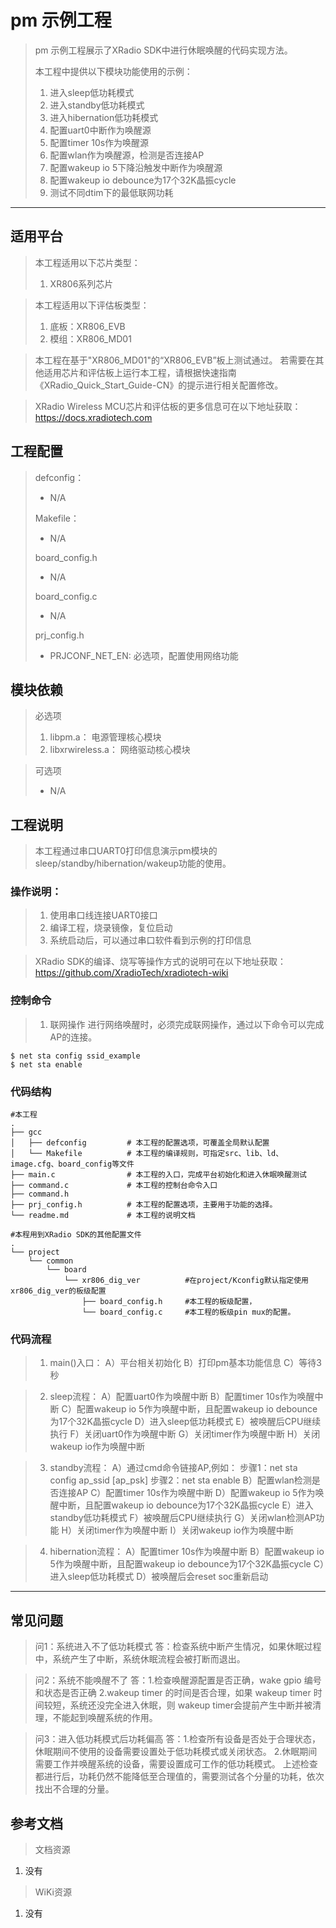 # pm 示例工程

> pm 示例工程展示了XRadio SDK中进行休眠唤醒的代码实现方法。
>
> 本工程中提供以下模块功能使用的示例：
> 1. 进入sleep低功耗模式
> 2. 进入standby低功耗模式
> 3. 进入hibernation低功耗模式
> 4. 配置uart0中断作为唤醒源
> 5. 配置timer 10s作为唤醒源
> 6. 配置wlan作为唤醒源，检测是否连接AP
> 7. 配置wakeup io 5下降沿触发中断作为唤醒源
> 8. 配置wakeup io debounce为17个32K晶振cycle
> 9. 测试不同dtim下的最低联网功耗

---

## 适用平台

> 本工程适用以下芯片类型：
>
> 1. XR806系列芯片

> 本工程适用以下评估板类型：
> 1. 底板：XR806_EVB
> 2. 模组：XR806_MD01

> 本工程在基于"XR806_MD01"的“XR806_EVB”板上测试通过。
> 若需要在其他适用芯片和评估板上运行本工程，请根据快速指南《XRadio_Quick_Start_Guide-CN》的提示进行相关配置修改。

> XRadio Wireless MCU芯片和评估板的更多信息可在以下地址获取：
> https://docs.xradiotech.com

## 工程配置

> defconfig：
> * N/A
>
> Makefile：
> * N/A
>
> board_config.h
> * N/A
>
> board_config.c
> * N/A
>
> prj_config.h
>
> * PRJCONF_NET_EN: 必选项，配置使用网络功能

## 模块依赖

> 必选项
> 1. libpm.a： 电源管理核心模块
> 2. libxrwireless.a： 网络驱动核心模块

> 可选项
>
> * N/A


## 工程说明

> 本工程通过串口UART0打印信息演示pm模块的sleep/standby/hibernation/wakeup功能的使用。

### 操作说明：

> 1. 使用串口线连接UART0接口
> 2. 编译工程，烧录镜像，复位启动
> 3. 系统启动后，可以通过串口软件看到示例的打印信息

> XRadio SDK的编译、烧写等操作方式的说明可在以下地址获取：
> https://github.com/XradioTech/xradiotech-wiki


### 控制命令

> 1. 联网操作
> 进行网络唤醒时，必须完成联网操作，通过以下命令可以完成AP的连接。

```
$ net sta config ssid_example
$ net sta enable
```

### 代码结构
```
#本工程
.
├── gcc
│   ├── defconfig         # 本工程的配置选项，可覆盖全局默认配置
│   └── Makefile          # 本工程的编译规则，可指定src、lib、ld、image.cfg、board_config等文件
├── main.c                # 本工程的入口，完成平台初始化和进入休眠唤醒测试
├── command.c             # 本工程的控制台命令入口
├── command.h
├── prj_config.h          # 本工程的配置选项，主要用于功能的选择。
└── readme.md             # 本工程的说明文档

#本程用到XRadio SDK的其他配置文件
.
└── project
    └── common
        └── board
            └── xr806_dig_ver          #在project/Kconfig默认指定使用xr806_dig_ver的板级配置
                ├── board_config.h     #本工程的板级配置，
                └── board_config.c     #本工程的板级pin mux的配置。
```
### 代码流程


> 1. main()入口：
> A）平台相关初始化
> B）打印pm基本功能信息
> C）等待3秒

> 2. sleep流程：
> A）配置uart0作为唤醒中断
> B）配置timer 10s作为唤醒中断
> C）配置wakeup io 5作为唤醒中断，且配置wakeup io debounce为17个32K晶振cycle
> D）进入sleep低功耗模式
> E）被唤醒后CPU继续执行
> F）关闭uart0作为唤醒中断
> G）关闭timer作为唤醒中断
> H）关闭wakeup io作为唤醒中断

> 3. standby流程：
> A）通过cmd命令链接AP,例如：
     步骤1：net sta config ap_ssid [ap_psk]
     步骤2：net sta enable
> B）配置wlan检测是否连接AP
> C）配置timer 10s作为唤醒中断
> D）配置wakeup io 5作为唤醒中断，且配置wakeup io debounce为17个32K晶振cycle
> E）进入standby低功耗模式
> F）被唤醒后CPU继续执行
> G）关闭wlan检测AP功能
> H）关闭timer作为唤醒中断
> I）关闭wakeup io作为唤醒中断

> 4. hibernation流程：
> A）配置timer 10s作为唤醒中断
> B）配置wakeup io 5作为唤醒中断，且配置wakeup io debounce为17个32K晶振cycle
> C）进入sleep低功耗模式
> D）被唤醒后会reset soc重新启动
---

## 常见问题

> 问1：系统进入不了低功耗模式
答：检查系统中断产生情况，如果休眠过程中，系统产生了中断，系统休眠流程会被打断而退出。

> 问2：系统不能唤醒不了
答：1.检查唤醒源配置是否正确，wake gpio 编号和状态是否正确
    2.wakeup timer 的时间是否合理，如果 wakeup timer 时间较短，系统还没完全进入休眠，则 wakeup timer会提前产生中断并被清理，不能起到唤醒系统的作用。

> 问3：进入低功耗模式后功耗偏高
答：1.检查所有设备是否处于合理状态，休眠期间不使用的设备需要设置处于低功耗模式或关闭状态。
    2.休眠期间需要工作并唤醒系统的设备，需要设置成可工作的低功耗模式。
    上述检查都进行后，功耗仍然不能降低至合理值的，需要测试各个分量的功耗，依次找出不合理的分量。

## 参考文档

> 文档资源

1. 没有

> WiKi资源

1. 没有
